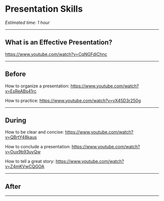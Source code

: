 # Presentation Skills
*Estimated time: 1 hour*

---

## What is an Effective Presentation?

https://www.youtube.com/watch?v=CqNGFdjChnc

---

## Before

How to organize a presentation: https://www.youtube.com/watch?v=EsReABs41rc

How to practice: https://www.youtube.com/watch?v=vX45D3r250g


---

## During

How to be clear and concise: https://www.youtube.com/watch?v=QBrtY48kaus

How to conclude a presentation: https://www.youtube.com/watch?v=Oux9b93uyQw 

How to tell a great story: https://www.youtube.com/watch?v=Z4mKVwCQGOA

---

## After


---
